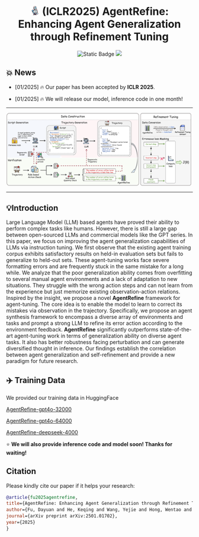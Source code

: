 
 # <div align="center"> <img src="./picture/refine.png" width="5%"> (ICLR2025) AgentRefine: Enhancing Agent Generalization through Refinement Tuning<div>



<div align="center">
<a><img alt="Static Badge" src="https://img.shields.io/badge/made_with-Python-blue"></a>
  <a href="https://arxiv.org/pdf/2501.01702" target="_blank"><img src=https://img.shields.io/badge/arXiv-b5212f.svg?logo=arxiv></a>
</div>

## 💥 News
- [01/2025] 🔥 Our paper has been accepted by **ICLR 2025**. 

- [01/2025] 🔥 We will release our model, inference code in one month! 


---

<img src="./picture/AgentRefine.png">

---


## 💡Introduction
Large Language Model (LLM) based agents have proved their ability to perform complex tasks like humans. However, there is still a large gap between open-sourced LLMs and commercial models like the GPT series. In this paper, we focus on improving the agent generalization capabilities of LLMs via instruction tuning. We first observe that the existing agent training corpus exhibits satisfactory results on held-in evaluation sets but fails to generalize to held-out sets. These agent-tuning works face severe formatting errors and are frequently stuck in the same mistake for a long while. We analyze that the poor generalization ability comes from overfitting to several manual agent environments and a lack of adaptation to new situations. They struggle with the wrong action steps and can not learn from the experience but just memorize existing observation-action relations. Inspired by the insight, we propose a novel **AgentRefine** framework for agent-tuning. The core idea is to enable the model to learn to correct its mistakes via observation in the trajectory. Specifically, we propose an agent synthesis framework to encompass a diverse array of environments and tasks and prompt a strong LLM to refine its error action according to the environment feedback. **AgentRefine** significantly outperforms state-of-the-art agent-tuning work in terms of generalization ability on diverse agent tasks. It also has better robustness facing perturbation and can generate diversified thought in inference. Our findings establish the correlation between agent generalization and self-refinement and provide a new paradigm for future research.



## ✈️ Training Data

We provided our training data in HuggingFace

[AgentRefine-gpt4o-32000](https://huggingface.co/datasets/fudayuan/AgentRefine-gpt4o-32000) 

[AgentRefine-gpt4o-64000](https://huggingface.co/datasets/fudayuan/AgentRefine-gpt4o-64000) 

[AgentRefine-deepseek-4000](https://huggingface.co/datasets/fudayuan/AgentRefine-deepseek-4000)

⭐ **We will also provide inference code and model soon! Thanks for waiting!**

## Citation
Please kindly cite our paper if it helps your research:
```bibtex
@article{fu2025agentrefine,
title={AgentRefine: Enhancing Agent Generalization through Refinement Tuning},
author={Fu, Dayuan and He, Keqing and Wang, Yejie and Hong, Wentao and Gongque, Zhuoma and Zeng, Weihao and Wang, Wei and Wang, Jingang and Cai, Xunliang and Xu, Weiran},
journal={arXiv preprint arXiv:2501.01702},
year={2025}
}
```
